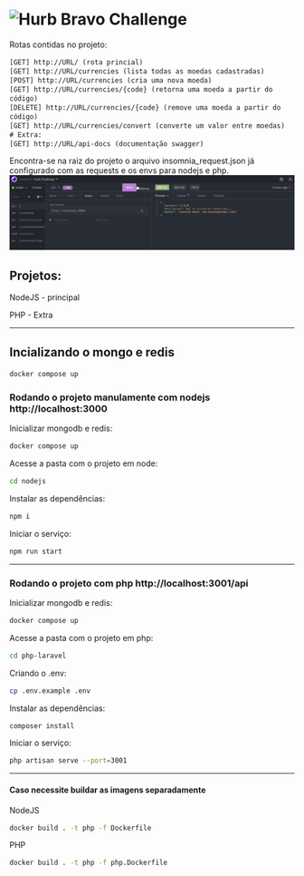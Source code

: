 # <img src="https://avatars1.githubusercontent.com/u/7063040?v=4&s=200.jpg" alt="Hurb" width="24" /> Bravo Challenge


Rotas contidas no projeto:
```
[GET] http://URL/ (rota princial)
[GET] http://URL/currencies (lista todas as moedas cadastradas)
[POST] http://URL/currencies (cria uma nova moeda)
[GET] http://URL/currencies/{code} (retorna uma moeda a partir do código)
[DELETE] http://URL/currencies/{code} (remove uma moeda a partir do código)
[GET] http://URL/currencies/convert (converte um valor entre moedas)
# Extra:
[GET] http://URL/api-docs (documentação swagger)
```

Encontra-se na raiz do projeto o arquivo insomnia_request.json já configurado com as requests e os envs para nodejs e php.
<img src="insomnia.png">

## Projetos:
NodeJS - principal

PHP - Extra

----------

## Incializando o mongo e redis
```sh
docker compose up
```

### Rodando o projeto manulamente com nodejs http://localhost:3000
Inicializar mongodb e redis:
```sh
docker compose up
```
Acesse a pasta com o projeto em node:
```sh
cd nodejs
```
Instalar as dependências:
```sh
npm i
```
Iniciar o serviço:
```sh
npm run start
```
----------
### Rodando o projeto com php http://localhost:3001/api
Inicializar mongodb e redis:
```sh
docker compose up
```
Acesse a pasta com o projeto em php:
```sh
cd php-laravel
```
Criando o .env:
```sh
cp .env.example .env
```
Instalar as dependências:
```sh
composer install
```
Iniciar o serviço:
```sh
php artisan serve --port=3001
```
----------
#### Caso necessite buildar as imagens separadamente
NodeJS
```sh
docker build . -t php -f Dockerfile
```
PHP
```sh
docker build . -t php -f php.Dockerfile
```